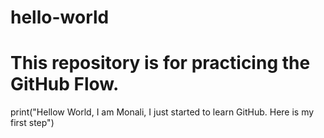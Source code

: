 # hello-world
# This repository is for practicing the GitHub Flow.
print("Hellow World, I am Monali, I just started to learn GitHub. Here is my first step")
